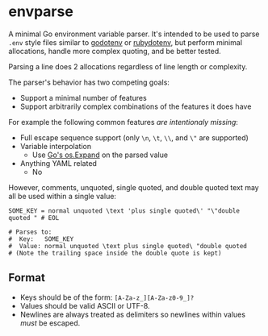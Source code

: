 # envparse

A minimal Go environment variable parser. It's intended to be used to parse
`.env` style files similar to [godotenv](https://github.com/joho/godotenv) or
[rubydotenv](https://github.com/bkeepers/dotenv), but perform minimal
allocations, handle more complex quoting, and be better tested.

Parsing a line does 2 allocations regardless of line length or complexity.

The parser's behavior has two competing goals:

* Support a minimal number of features
* Support arbitrarily complex combinations of the features it does have

For example the following common features *are intentionaly missing*:

* Full escape sequence support (only `\n`, `\t`, `\\`, and `\"` are supported)
* Variable interpolation
  * Use [Go's os.Expand](https://golang.org/pkg/os/#Expand) on the parsed value
* Anything YAML related
  * No

However, comments, unquoted, single quoted, and double quoted text may all be
used within a single value:

```
SOME_KEY = normal unquoted \text 'plus single quoted\' "\"double quoted " # EOL

# Parses to:
#  Key:   SOME_KEY
#  Value: normal unquoted \text plus single quoted\ "double quoted 
# (Note the trailing space inside the double quote is kept)
```

## Format

* Keys should be of the form: `[A-Za-z_][A-Za-z0-9_]?`
* Values should be valid ASCII or UTF-8.
* Newlines are always treated as delimiters so newlines within values *must* be
  escaped.
